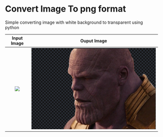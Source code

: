 # Convert Image To png format
Simple converting image with white background to transparent using python

  Input Image             |        Ouput Image
:-------------------------:|:-------------------------:
![](/assets/white_v.jpg)  |  ![](/assets/result.png)

